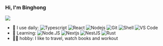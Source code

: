 ### Hi, I'm Binghong

![](https://github-readme-stats.vercel.app/api?username=binghong-chen)

- 🚀 I use daily:
  ![Typescript](https://img.shields.io/badge/-Typescript-black?style=plastic&logo=typescript)
  ![React](https://img.shields.io/badge/-React-3b2e5a?style=plastic&logo=React)
  ![Nodejs](https://img.shields.io/badge/-Nodejs-3b2e5a?style=plastic&logo=ts-node)
  ![Git](https://img.shields.io/badge/-Git-black?style=plastic&logo=git)
  ![Shell](https://img.shields.io/badge/-Shell-blasck?style=plastic&logo=Shell)
  ![VS Code](https://img.shields.io/badge/-VS%20Code-007ACC?style=plastic&logo=visual-studio-code)
- 🌱 Learning:
  ![Node.JS](https://img.shields.io/badge/-Node.JS-black?style=plastic&logo=Node.js) ![Nextjs](https://img.shields.io/badge/-Nextjs-000000?style=plastic&logo=Next.js) ![NestJS](https://img.shields.io/badge/-NestJS-E0234E?style=plastic&logo=NestJS)
  ![Rust](https://img.shields.io/badge/-Rust-black?style=plastic&logo=rust)
- 🏃🏻 hobby: I like to travel, watch books and workout

<!-- 图标连接https://simpleicons.org/?q=node -->
